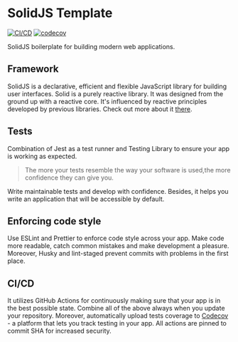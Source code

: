 # SolidJS Template

[![CI/CD](https://github.com/pawelblaszczyk5/solidjs-template/actions/workflows/ci_cd.yml/badge.svg)](https://github.com/pawelblaszczyk5/solidjs-template/actions/workflows/ci_cd.yml) [![codecov](https://codecov.io/gh/pawelblaszczyk5/solidjs-template/branch/main/graph/badge.svg?token=8TIBBSZNL4)](https://codecov.io/gh/pawelblaszczyk5/solidjs-template)

SolidJS boilerplate for building modern web applications.

## Framework

SolidJS is a declarative, efficient and flexible JavaScript library for building user interfaces. Solid is a purely reactive library. It was designed from the ground up with a reactive core. It's influenced by reactive principles developed by previous libraries. Check out more about it [there](https://www.solidjs.com/).

## Tests

Combination of Jest as a test runner and Testing Library to ensure your app is working as expected.

> The more your tests resemble the way your software is used,the more confidence they can give you.

Write maintainable tests and develop with confidence. Besides, it helps you write an application that will be accessible by default.

## Enforcing code style

Use ESLint and Prettier to enforce code style across your app. Make code more readable, catch common mistakes and make development a pleasure. Moreover, Husky and lint-staged prevent commits with problems in the first place.

## CI/CD

It utilizes GitHub Actions for continuously making sure that your app is in the best possible state. Combine all of the above always when you update your repository. Moreover, automatically upload tests coverage to [Codecov](https://about.codecov.io/) - a platform that lets you track testing in your app. All actions are pinned to commit SHA for increased security.
